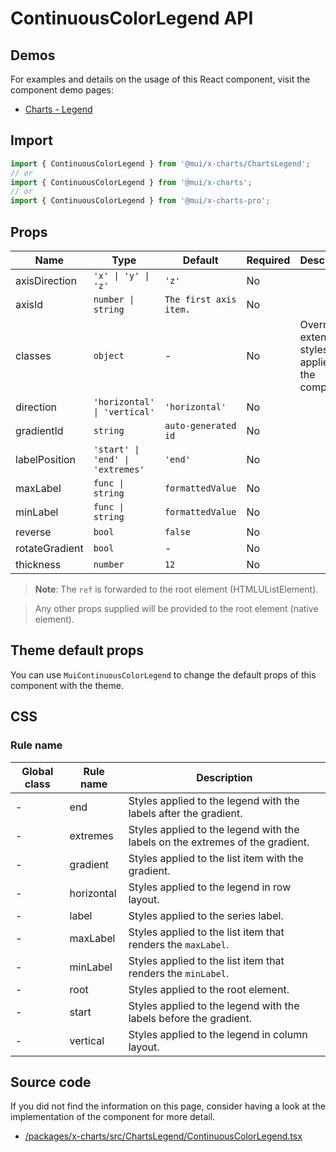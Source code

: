 # ContinuousColorLegend API

## Demos

For examples and details on the usage of this React component, visit the component demo pages:

- [Charts - Legend](/x/react-charts/legend/)

## Import

```jsx
import { ContinuousColorLegend } from '@mui/x-charts/ChartsLegend';
// or
import { ContinuousColorLegend } from '@mui/x-charts';
// or
import { ContinuousColorLegend } from '@mui/x-charts-pro';
```

## Props

| Name | Type | Default | Required | Description |
|------|------|---------|----------|-------------|
| axisDirection | `'x' \| 'y' \| 'z'` | `'z'` | No |  |
| axisId | `number \| string` | `The first axis item.` | No |  |
| classes | `object` | - | No | Override or extend the styles applied to the component. |
| direction | `'horizontal' \| 'vertical'` | `'horizontal'` | No |  |
| gradientId | `string` | `auto-generated id` | No |  |
| labelPosition | `'start' \| 'end' \| 'extremes'` | `'end'` | No |  |
| maxLabel | `func \| string` | `formattedValue` | No |  |
| minLabel | `func \| string` | `formattedValue` | No |  |
| reverse | `bool` | `false` | No |  |
| rotateGradient | `bool` | - | No |  |
| thickness | `number` | `12` | No |  |

> **Note**: The `ref` is forwarded to the root element (HTMLUListElement).

> Any other props supplied will be provided to the root element (native element).

## Theme default props

You can use `MuiContinuousColorLegend` to change the default props of this component with the theme.

## CSS

### Rule name

| Global class | Rule name | Description |
|--------------|-----------|-------------|
| - | end | Styles applied to the legend with the labels after the gradient. |
| - | extremes | Styles applied to the legend with the labels on the extremes of the gradient. |
| - | gradient | Styles applied to the list item with the gradient. |
| - | horizontal | Styles applied to the legend in row layout. |
| - | label | Styles applied to the series label. |
| - | maxLabel | Styles applied to the list item that renders the `maxLabel`. |
| - | minLabel | Styles applied to the list item that renders the `minLabel`. |
| - | root | Styles applied to the root element. |
| - | start | Styles applied to the legend with the labels before the gradient. |
| - | vertical | Styles applied to the legend in column layout. |

## Source code

If you did not find the information on this page, consider having a look at the implementation of the component for more detail.

- [/packages/x-charts/src/ChartsLegend/ContinuousColorLegend.tsx](https://github.com/mui/material-ui/tree/HEAD/packages/x-charts/src/ChartsLegend/ContinuousColorLegend.tsx)